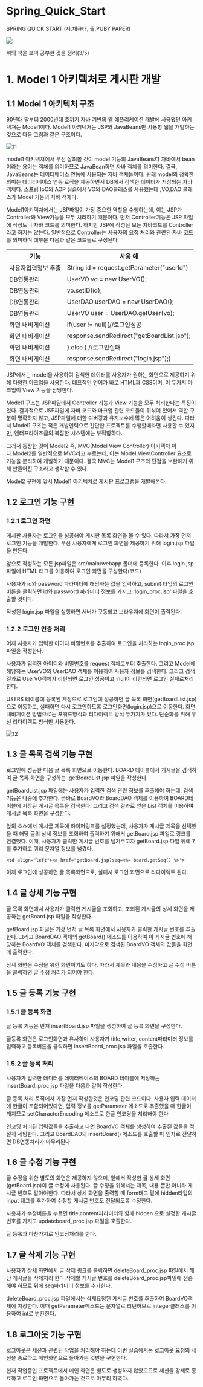 # Spring_Quick_Start
<p>SPRING QUICK START (저.채규태, 출.PUBY PAPER)</p>

<img src="http://image.yes24.com/momo/TopCate853/MidCate001/85204414.jpg">

<p>위의 책을 보며 공부한 것을 정리(3/5)</p>

<H1>1. Model 1 아키텍처로 게시판 개발</H1>
<H2>1.1 Model 1 아키텍처 구조</H2>
<p>90년대 말부터 2000년대 초까지 자바 기반의 웹 애플리케이션 개발에 사용됐던 아키텍쳐는 Model1이다. 
Model1 아키텍처는 JSP와 JavaBeans만 사용항 웹을 개발하는 것으로 다음 그림과 같은 구조이다.</p>

![11](https://user-images.githubusercontent.com/65153512/117946520-58945500-b34a-11eb-9a5f-f4f3046329f6.jpg)

<p>model1 아키텍처에서 우선 살펴볼 것이 model 기능의 JavaBeans다 자바에서 bean이라는 용어는 객체를 의미하므로 JavaBean하면 자바 객체를 의미한다. 결국, JavaBeans는 데이터베이스 연동에 사용되는 자바 객체들이다.
원래 model의 정확한 의미는 데이터베이스 연동 로직을 제공하면서 DB에서 검색한 데이터가 저장되는 자바 객체다. 스프링 IoC와 AOP 실습에서 VO와 DAO클래스를 사용했는데 ,VO,DAO 클래스가 Model 기능의 자바 객체다.</p>

<p>Model1아키텍처에서는 JSP파일이 가장 중요한 역할을 수행하는데, 이는 JSP가 Controller와 View기능을 모두 처리하기 때문이다. 먼저 Controller기능은  JSP 파일에 작성도니 자바 코드를 의미한다. 하지만 JSP에 작성된 모든 자바코드를 Controller라고 하지는 않는다.
일반적으로 Controller는 사용자의 요청 처리와 관련된 자바 코드를 의미하며 대부분 다음과 같은 코드들로 구성된다.</p>

기능|사용 예
----|----
사용자입력정보 추출|String id = request.getParameter("userId")
DB연동관리|UserVO vo = new UserVO();
DB연동관리|vo.setID(id);
DB연동관리|UserDAO userDAO = new UserDAO();
DB연동관리|UserVO user = UserDAO.getUser(vo);
화면 내비게이션|if(user != null){//로그인성공
화면 내비게이션|	response.sendRedirect("getBoardList.jsp");
화면 내비게이션|} else { //로그인실패
화면 내비게이션|	response.sendRedirect("login.jsp");}

<p>JSP에서는 model을 사용하여 검색한 데이터를 사용자가 원하는 화면으로 제공하기 위해 다양한 마크업을 사용한다. 대표적인 언어가 바로 HTML과 CSS이며, 이 두가지 마크업이 View 기능을 담당한다.</p>
<p>Model1 구조는 JSP파일에서 Controller 기능과 View 기능을 모두 처리한다는 특징이 있다. 결과적으로 JSP파일에 자바 코드와 마크업 관련 코드들이 뒤섞여 있어서 역할 구분이 명확하지 않고, JSP파일에 대한 디버깅과 유지보수에 많은 어려움이 생긴다.
따라서 Model1 구조는 적은 개발인력으로 간단한 프로젝트를 수행할때라면 사용할 수 있지만, 엔터프라이즈급의 복잡한 시스템에는 부적합하다.</p>

<p>그래서 등장한 것이 Model2 즉, MVC(Model View Controller) 아키텍처 이다.Model2를 일반적으로 MVC라고 부르는데, 이는 Model,View,Controller 요소로 기능을 분리하여 개발하기 때문이다.
결국 MVC는 Model1 구조의 단점을 보완하기 위해 만들어진 구조라고 생각할 수 있다.</p>

<p>Model2 구현에 앞서 Model1 아키텍쳐로 게시판 프로그램을 개발해본다.</p>

<H2>1.2 로그인 기능 구현</H2>
<H3>1.2.1 로그인 화면</H3>
<p>게시판 사용자는 로그인을 성공해야 게시판 목록 화면을 볼 수 있다. 따라서 가장 먼저 로그인 기능을 개발한다. 우선 사용자에게 로그인 화면을 제공하기 위해 login.jsp 파일을 만든다.</p>
<p>앞으로 작성하는 모든 jsp파일은 src/main/webapp 폴더에 등록한다. 이후 login.jsp 파일에 HTML 태그를 이용하여 로그인 화면을 구성한다(코드)</p>
<p>사용자가 id와 password 파라미터에 해당하는 값을 입력하고, submit 타입의 로그인 버튼을 클릭하면 id와 password 파라미터 정보를 가지고 'login_proc.jsp' 파일을 호출할 것이다.</p>
<p>작성된 login.jsp 파일을 실행하면 서버가 구동되고 브라우저에 화면이 출력된다.</p>

<H3>1.2.2 로그인 인증 처리</H3>
<p>어제 사용자가 입력한 아이디 비밀번호를 추출하여 로그인을 처리하는 login_proc.jsp 파일을 작성한다.</p>
<p>사용자가 입력한 아이디와 비밀번호를 request 객체로부터 추출한다. 그리고 Model에 해당하는 UserVO와 UserDAO 객체를 이용하여 사용자 정보를 검색한다. 그리고 검색 결과로 UserVO객체가 리턴되면 로그인 성공이고, null이 리턴되면 로그인 실패로처리한다.</p>
<p>USERS 테이블에 등록된 계정으로 로그인에 성공하면 글 목록 화면(getBoardList.jsp)으로 이동하고, 실패하면 다시 로그인하도록 로그인화면(login.jsp)으로 이동한다. 화면 내비게이션 방법으로는 포워드방식과 리다이렉트 방식 두가지가 있다. 단순화를 위해 우선 리다이렉트 방식만 사용한다.</p>

![12](https://user-images.githubusercontent.com/65153512/117961217-d4959980-b358-11eb-9388-6bfbe6ac7c59.jpg)

<H2>1.3 글 목록 검색 기능 구현</H2>
<p>로그인에 성공한 다음 글 목록 화면으로 이동한다. BOARD 테이블에서 게시글을 검색하여 글 목록 화면을 구성하는 .getBoardList.jsp 파일을 작성한다.</p>
<p>getBoardList.jsp 파일에는 사용자가 입력한 검색 관련 정보를 추출해야 하는데, 검색 기능은 나중에 추가한다. 곧바로 BoardVO와 BoardDAO 객체를 이용하여 BOARD테이블에 저장된 게시글 목록을 검색한다. 그리고 검색 결과로 얻은 List<BoardVO> 객체를 이용하여 게시글 목록 화면을 구성한다.</p>
<p>앞의 소스에서 게시글 제목에 하이퍼링크를 설정했는데, 사용자가 게시글 제목을 선택했을 때 해당 글의 상세 정보를 조회하여 출력하기 위해서 getBoard.jsp 파일로 링크를 연결했다. 이때, 사용자가 클릭한 게시글 번호를 넘겨주고자 getBoard.jsp 파일 뒤에 ?를 추가하고 쿼리 문자열 정보를 넘겼다.</p>

~~~
<td align="left"><a href="getBoard.jsp?seq=<%= board.getSeq() %>">
~~~
<p>이제 로그인에 성공하면 글 목록화면으로, 실패시 로그인 화면으로 리다이렉트 된다.</p>

<H2>1.4 글 상세 기능 구현</H2>
<p>글 목록 화면에서 사용자가 클릭한 게시글을 조회하고, 조회된 게시글의 상세 화면을 제공하는 getBoard.jsp 파일을 작성한다.</p>
<p>getBoard.jsp 파일은 가장 먼저 글 목록 화면에서 사용자가 클릭한 게시글 번호를 추출한다. 그리고 BoardDAO 객체의 getBoard() 메소드를 이용하여 이 게시글 번호에 해당하는 BoardVO 객체를 검색한다. 마지막으로 검색된 BoardVO 객체의 값들을 화면에 출력한다.</p>
<p>상세 화면은 수정을 위한 화면이기도 하다. 따라서 제목과 내용을 수정하고 글 수정 버튼을 클릭하면 글 수정 처리가 되어야 한다. </p>

<H2>1.5 글 등록 기능 구현</H2>
<H3>1.5.1 글 등록 화면</H3>
<p>글 등록 기능은 먼저 insertBoard.jsp 파일을 생성하여 글 등록 화면을 구성한다.</p>
<p>글등록 화면은 로그인화면과 유사하며 사용자가 title,writer, content파라미터 정보를 입력하고 등록버튼을 클릭하면 insertBoard_proc.jsp 파일을 호출한다.</p>

<H3>1.5.2 글 등록 처리</H3>
<p>사용자가 입력한 데디터를 데이터베이스의 BOARD 테이블에 저장하는 insertBoard_proc.jsp 파일을 다음과 같이 작성한다.</p>
<p>글 등록 처리 로직에서 가장 먼저 작성한것은 인코딩 관련 코드이다. 사용자 입력 데이터에 한글이 포함되어있다면, 입력 정보를 getParameter 메소드로 추출했을 때 한글이 깨지므로 setCharacterEncoding 메소드로 한글 인코딩을 처리해야 한다</p>

<p>인코딩 처리된 입력값들을 추출하고 나면 BoardVO 객체를 생성하여 추출된 값들을 적절히 세팅한다. 그리고 BoardDAO의 insertBoard() 메소드를 호출할 때 인자로 전달하면 DB연동처리가 마무리된다.</p>

<H2>1.6 글 수정 기능 구현</H2>
<p>글 수정을 위한 별도의 화면은 제공하지 않으며, 앞에서 작성한 글 상세 화면(getBoard.jsp)이 글 수정에 사용된다. 글 수정을 위해서는 제목, 내용 뿐만 아니라 게시글 번호도 알아야한다. 따라서 상세 화면을 출력할 때 form태그 밑에 hidden타입의 input 태그를 추가하여 수정할 게시글 번호도 전달되도록 수정한다.</p>
<p>사용자가 수정버튼을 누르면 title,content파라미터와 함께 hidden 으로 설정한 게시글 번호를 가지고 updateboard_proc.jsp 파일을 호출한다.</p>
<p>글 등록과 마찬가지로 인코딩처리를 한다. </p>

<H2>1.7 글 삭제 기능 구현</H2>
<p>사용자가 상세 화면에서 글 삭제 링크를 클릭하면 deleteBoard_proc.jsp 파일에서 해당 게시글을 삭제처리 한다.삭제할 게시글 번호를 deleteBoard_proc.jsp파일에 전송해야 하므로 뒤에 seq파라미터 정보를 추가한다.</p>
<p>deleteBoard_proc.jsp 파일에서는 삭제요청된 게시글 번호를 추출하여 BoardVO객체에 저장한다. 이때 getParameter메소드는 문자열로 리턴하므로 integer클래스를 이용하여 int로 변환한다.</p>

<H2>1.8 로그아웃 기능 구현</H2>
<p>로그아웃은 세션과 관련된 작업을 처리해야 하는데 이번 실습에서는 로그아웃 요청의 세션을 종료하고 메인화면으로 돌아가는 것만을 구현한다.</p>
<p>현재 작업중인 프로젝트에서 메인 화면은 별도로 생성하지 않았으므로 세션을 강제로 종료하고 로그인 화면으로 돌아가는 것으로 마무리 하였다.</p>

<H3></H3>
<p></p>
<p></p>